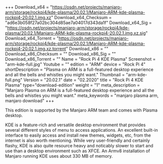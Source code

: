 +++
Download_x64 = "https://osdn.net/projects/manjaro-arm/storage/rockpi4/kde-plasma/20.02.1/Manjaro-ARM-kde-plasma-rockpi4-20.02.1.img.xz"
Download_x64_Checksum = "ad6e3b058f27a02bc304d85ae7a04017d343da1f"
Download_x64_Sig = "https://osdn.net/projects/manjaro-arm/storage/rockpi4/kde-plasma/20.02.1/Manjaro-ARM-kde-plasma-rockpi4-20.02.1.img.xz.sig"
Download_x64_Torrent = "https://osdn.net/projects/manjaro-arm/storage/rockpi4/kde-plasma/20.02.1/Manjaro-ARM-kde-plasma-rockpi4-20.02.1.img.xz.torrent"
Download_x86 = ""
Download_x86_Checksum = ""
Download_x86_Sig = ""
Download_x86_Torrent = ""
Name = "Rock Pi 4 KDE Plasma"
Screenshot = "arm-kde-full.jpg"
Youtube = ""
edition = "ARM"
device = "Rock Pi 4"
shortDescription = "Plasma on ARM is a full-featured desktop experience and all the bells and whistles you might want."
Thumbnail = "arm-kde-full.png"
Version = "20.02.1"
date = "02.2020"
title = "Rock Pi 4 KDE Plasma"
type="download-edition"
weight = "1"
meta_description = "Manjaro Plasma on ARM is a full-featured desktop experience and all the bells and whistles you might want."
meta_keywords = "manjaro plasma arm, manjaro download"
+++

This edition is supported by the Manjaro ARM team and comes with Plasma desktop.

KDE is a feature-rich and versatile desktop environment that provides several different styles of menu to access applications. An excellent built-in interface to easily access and install new themes, widgets, etc, from the internet is also worth mentioning. While very user-friendly and certainly flashy, KDE is also quite resource heavy and noticably slower to start and use than a desktop environment such as XFCE. An Armv8 installation of Manjaro running KDE uses about 330 MB of memory.

